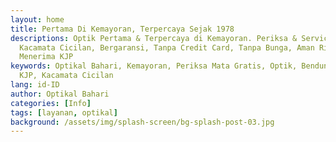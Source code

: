 ```yaml
---
layout: home
title: Pertama Di Kemayoran, Terpercaya Sejak 1978
descriptions: Optik Pertama & Terpercaya di Kemayoran. Periksa & Service Mata Gratis,
  Kacamata Cicilan, Bergaransi, Tanpa Credit Card, Tanpa Bunga, Aman Riba &
  Menerima KJP
keywords: Optikal Bahari, Kemayoran, Periksa Mata Gratis, Optik, Bendungan Jago, Optik
  KJP, Kacamata Cicilan
lang: id-ID
author: Optikal Bahari
categories: [Info]
tags: [layanan, optikal]
background: /assets/img/splash-screen/bg-splash-post-03.jpg
---
```


